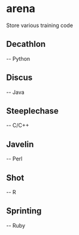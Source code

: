 # arena
Store various training code


## Decathlon
   -- Python 
   
## Discus
   -- Java
   
## Steeplechase
   -- C/C++
   
## Javelin
   -- Perl

## Shot
   -- R

## Sprinting
   -- Ruby
   
## 










